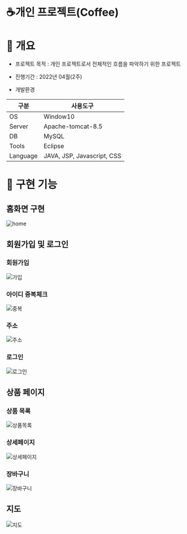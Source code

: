 # ☕개인 프로젝트(Coffee)

# :page_facing_up: 개요
* 프로젝트 목적 : 개인 프로젝트로서 전체적인 흐름을 파악하기 위한 프로젝트

* 진행기간 : 2022년 04월(2주) 

* 개발환경

|구분|사용도구|
|--|--|
|OS|Window10|
|Server|Apache-tomcat-8.5|
|DB|MySQL|
|Tools|Eclipse|
|Language|JAVA, JSP, Javascript, CSS|

# 📂 구현 기능
## 홈화면 구현
![home](https://github.com/jeongs9203/personalproject/assets/101494796/70d1a42d-cfb6-4c0b-9495-6276a4ecb5a6)
## 회원가입 및 로그인
### 회원가입
![가입](https://github.com/jeongs9203/personalproject/assets/101494796/cd3d38c6-32a5-4d15-90ad-8026ba46d72a)
### 아이디 중복체크
![중복](https://github.com/jeongs9203/personalproject/assets/101494796/de403f07-ddf1-4183-a72b-5f2ecd49736d)
### 주소
![주소](https://github.com/jeongs9203/personalproject/assets/101494796/d628ebdd-851f-46b3-8b3f-3a0c586338d8)
### 로그인
![로그인](https://github.com/jeongs9203/personalproject/assets/101494796/766460a3-6813-444a-a67f-f867f3c861d5)

## 상품 페이지
### 상품 목록
![상품목록](https://github.com/jeongs9203/personalproject/assets/101494796/d9f76655-8bba-4cf5-806d-86fdae4a6635)
### 상세페이지
![상세페이지](https://github.com/jeongs9203/personalproject/assets/101494796/4baa6309-567c-4441-b25d-d9f24f8ae808)
### 장바구니
![장바구니](https://github.com/jeongs9203/personalproject/assets/101494796/9fa5b550-78ce-4b55-b43d-b2f1a9ec7288)

## 지도
![지도](https://github.com/jeongs9203/personalproject/assets/101494796/846f5a6b-d8cb-4696-b540-16ef723a367c)

